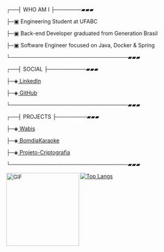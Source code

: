 ┌──┤ WHO AM I ├───────▰▰▰

├─▣ Engineering Student at UFABC

├─▣ Back-end Developer graduated from Generation Brasil

├─▣ Software Engineer focused on Java, Docker & Spring

└───────────────────────────────▰▰▰



<div>
┌──┤ SOCIAL ├──────────▰▰▰

  
├─◈<a href="https://www.linkedin.com/in/gisele-da-silva-carvalho/"> LinkedIn </a>

  
├─◈<a href="https://github.com/giselescarvalho"> GitHub </a>


└───────────────────────────────▰▰▰


</div>

┌──┤ PROJECTS ├────────▰▰▰


├─◈<a href="https://github.com/ProjetoIntegradorGrupo1"> Wabis </a>

├─◈<a href="https://github.com/BomdiaKaraoke"> BomdiaKaraoke </a>

├─◈<a href="https://github.com/giselescarvalho/Projeto-Criptografia"> Projeto-Criptografia </a>

└───────────────────────────────▰▰▰

  </pre>
</div>

[![Top Langs](https://github-readme-stats.vercel.app/api/top-langs/?username=giselescarvalho&layout=compact)](https://github.com/giselescarvalho/github-readme-stats)
<img align="left" alt="GIF" src="https://media.giphy.com/media/dECBf0xnwQKCPZOkiC/giphy.gif" width="190" height="190" style="max-width:100%;"></a>
